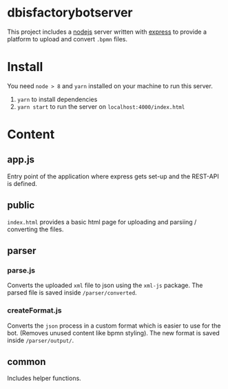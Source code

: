 # dbisfactorybotserver

This project includes a [nodejs](https://nodejs.org/en/) server written with [express](https://expressjs.com/de/) to provide a platform to upload and convert `.bpmn` files.

# Install

You need `node > 8` and `yarn` installed on your machine to run this server.

1. `yarn` to install dependencies
2. `yarn start` to run the server on `localhost:4000/index.html`

# Content

## app.js

Entry point of the application where express gets set-up and the REST-API is defined. 

## public

`index.html` provides a basic html page for uploading and parsiing / converting the files.

## parser 

### parse.js
Converts the uploaded `xml` file to json using the `xml-js` package. The parsed file is saved inside `/parser/converted`.

### createFormat.js
Converts the `json` process in a custom format which is easier to use for the bot. (Removes unused content like bpmn styling). The new format is saved inside `/parser/output/`. 

## common
Includes helper functions. 